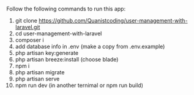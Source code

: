 Follow the following commands to run this app:

1. git clone https://github.com/Quanistcoding/user-management-with-laravel.git
2. cd user-management-with-laravel
3. composer i
4. add database info in .env (make a copy from .env.example)
5. php artisan key:generate
6. php artisan breeze:install (choose blade)
7. npm i 
8. php artisan migrate
9. php artisan serve
10. npm run dev (in another ternimal or npm run build)
